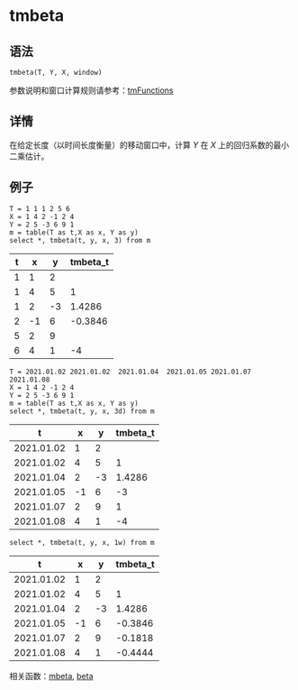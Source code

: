 # tmbeta

## 语法

`tmbeta(T, Y, X, window)`

参数说明和窗口计算规则请参考：[tmFunctions](../themes/tmFunctions.html)

## 详情

在给定长度（以时间长度衡量）的移动窗口中，计算 *Y* 在 *X* 上的回归系数的最小二乘估计。

## 例子

```
T = 1 1 1 2 5 6
X = 1 4 2 -1 2 4
Y = 2 5 -3 6 9 1
m = table(T as t,X as x, Y as y)
select *, tmbeta(t, y, x, 3) from m
```

| t | x | y | tmbeta\_t |
| --- | --- | --- | --- |
| 1 | 1 | 2 |  |
| 1 | 4 | 5 | 1 |
| 1 | 2 | -3 | 1.4286 |
| 2 | -1 | 6 | -0.3846 |
| 5 | 2 | 9 |  |
| 6 | 4 | 1 | -4 |

```
T = 2021.01.02 2021.01.02  2021.01.04  2021.01.05 2021.01.07 2021.01.08
X = 1 4 2 -1 2 4
Y = 2 5 -3 6 9 1
m = table(T as t,X as x, Y as y)
select *, tmbeta(t, y, x, 3d) from m
```

| t | x | y | tmbeta\_t |
| --- | --- | --- | --- |
| 2021.01.02 | 1 | 2 |  |
| 2021.01.02 | 4 | 5 | 1 |
| 2021.01.04 | 2 | -3 | 1.4286 |
| 2021.01.05 | -1 | 6 | -3 |
| 2021.01.07 | 2 | 9 | 1 |
| 2021.01.08 | 4 | 1 | -4 |

```
select *, tmbeta(t, y, x, 1w) from m
```

| t | x | y | tmbeta\_t |
| --- | --- | --- | --- |
| 2021.01.02 | 1 | 2 |  |
| 2021.01.02 | 4 | 5 | 1 |
| 2021.01.04 | 2 | -3 | 1.4286 |
| 2021.01.05 | -1 | 6 | -0.3846 |
| 2021.01.07 | 2 | 9 | -0.1818 |
| 2021.01.08 | 4 | 1 | -0.4444 |

相关函数：[mbeta](../m/mbeta.html), [beta](../b/beta.html)

